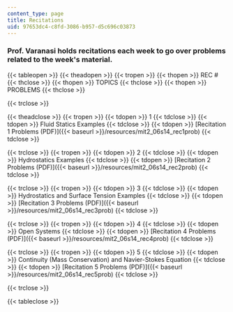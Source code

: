 ```yaml
---
content_type: page
title: Recitations
uid: 97653dc4-c8fd-3086-b957-d5c696c03873
---
```


### Prof. Varanasi holds recitations each week to go over problems related to the week's material.

{{< tableopen >}}
{{< theadopen >}}
{{< tropen >}}
{{< thopen >}}
REC #
{{< thclose >}}
{{< thopen >}}
TOPICS
{{< thclose >}}
{{< thopen >}}
PROBLEMS
{{< thclose >}}

{{< trclose >}}

{{< theadclose >}}
{{< tropen >}}
{{< tdopen >}}
1
{{< tdclose >}}
{{< tdopen >}}
Fluid Statics Examples
{{< tdclose >}}
{{< tdopen >}}
[Recitation 1 Problems (PDF)]({{< baseurl >}}/resources/mit2_06s14_rec1prob)
{{< tdclose >}}

{{< trclose >}}
{{< tropen >}}
{{< tdopen >}}
2
{{< tdclose >}}
{{< tdopen >}}
Hydrostatics Examples
{{< tdclose >}}
{{< tdopen >}}
[Recitation 2 Problems (PDF)]({{< baseurl >}}/resources/mit2_06s14_rec2prob)
{{< tdclose >}}

{{< trclose >}}
{{< tropen >}}
{{< tdopen >}}
3
{{< tdclose >}}
{{< tdopen >}}
Hydrostatics and Surface Tension Examples
{{< tdclose >}}
{{< tdopen >}}
[Recitation 3 Problems (PDF)]({{< baseurl >}}/resources/mit2_06s14_rec3prob)
{{< tdclose >}}

{{< trclose >}}
{{< tropen >}}
{{< tdopen >}}
4
{{< tdclose >}}
{{< tdopen >}}
Open Systems
{{< tdclose >}}
{{< tdopen >}}
[Recitation 4 Problems (PDF)]({{< baseurl >}}/resources/mit2_06s14_rec4prob)
{{< tdclose >}}

{{< trclose >}}
{{< tropen >}}
{{< tdopen >}}
5
{{< tdclose >}}
{{< tdopen >}}
Continuity (Mass Conservation) and Navier-Stokes Equation
{{< tdclose >}}
{{< tdopen >}}
[Recitation 5 Problems (PDF)]({{< baseurl >}}/resources/mit2_06s14_rec5prob)
{{< tdclose >}}

{{< trclose >}}

{{< tableclose >}}